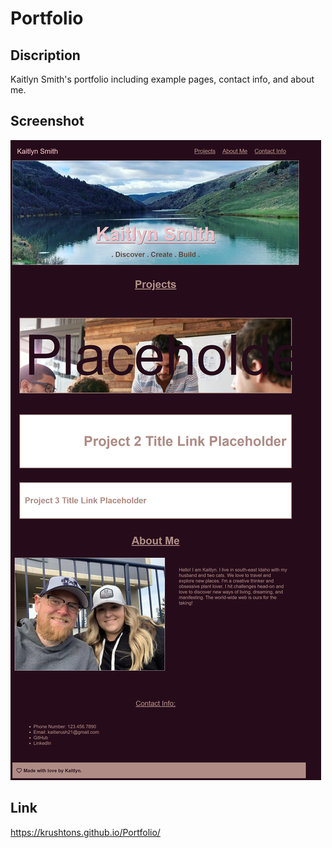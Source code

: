 # Portfolio

## Discription
Kaitlyn Smith's portfolio including example pages, contact info, and about me. 

## Screenshot
![Screenshot of Portfolio Website](assets/images/Screenshot.png)


## Link
https://krushtons.github.io/Portfolio/
